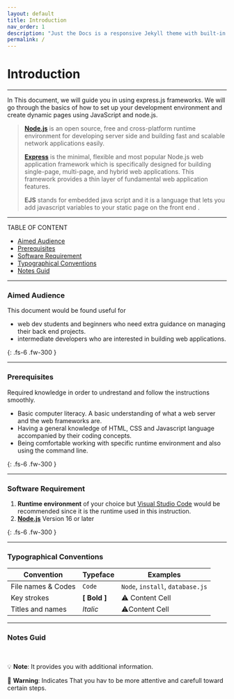 ```yaml
---
layout: default
title: Introduction
nav_order: 1
description: "Just the Docs is a responsive Jekyll theme with built-in search that is easily customizable and hosted on GitHub Pages."
permalink: /
---
```

# Introduction
- - - -


In This document, we will guide you in using express.js frameworks. We will go through the basics of how to set up your development environment and create dynamic pages using JavaScript and node.js.

> [**Node.js**](https://nodejs.org/en/) is an open source, free and cross-platform runtime environment for developing server side and building  fast and scalable network applications easily.
> 
> [**Express**](https://expressjs.com/) is the minimal, flexible and most popular Node.js web application framework  which is specifically designed for building single-page, multi-page, and hybrid web applications. This framework provides a thin layer of fundamental web application features.
> 
> **EJS** stands for embedded java script and it is a language that lets you add javascript variables to your static page on the front end . 


- - - -
TABLE OF CONTENT 

* [Aimed Audience ](#aimed-audience)
* [Prerequisites](#prerequisites)
* [Software Requirement](#software-requirement)
* [Typographical Conventions](#typographical-conventions)
* [Notes Guid](#notes-guid)


- - - - 

### Aimed Audience 

This document would be found useful for
* web dev students and beginners who need extra guidance on managing their back end projects. 
* intermediate developers who are interested in building web applications.


{: .fs-6 .fw-300 }

- - - -


### Prerequisites
Required knowledge in order to undrestand and follow the instructions smoothly.
* Basic computer literacy. A basic understanding of what a web server and the web frameworks are. 
* Having a general knowledge of HTML, CSS and Javascript language accompanied by their coding concepts.
* Being comfortable working with specific runtime environment and also using the command line.

{: .fs-6 .fw-300 }


- - - -


### Software Requirement 

1. **Runtime environment** of your choice but [Visual Studio Code](https://code.visualstudio.com/) would be recommended since it is the runtime used in this instruction.<br>
2. [**Node.js**](https://nodejs.org/en/) Version 16 or later


{: .fs-6 .fw-300 }

- - - -


### Typographical Conventions


Convention    | Typeface      | Examples 
------------- | ------------- | -------------
File names & Codes | `Code`  | `Node`, `install`, ```database.js```
Key strokes   | **\[ Bold ]** | :warning: Content Cell
Titles and names | _Italic_ |  :warning:Content Cell

- - - -
### Notes Guid
<p>&nbsp;</p>

:bulb: **Note**: It provides you with additional information.

:rotating_light: **Warning**: Indicates That you hav to be more attentive and carefull toward certain steps. 


